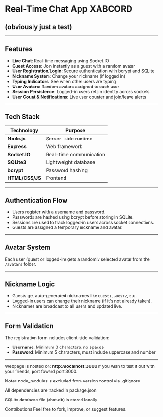 #  Real-Time Chat App XABCORD
## (obviously just a test)

---

## Features

- **Live Chat**: Real-time messaging using Socket.IO
- **Guest Access**: Join instantly as a guest with a random avatar
- **User Registration/Login**: Secure authentication with bcrypt and SQLite
- **Nickname System**: Change your nickname (if logged in)
- **Typing Indicators**: See when other users are typing
- **User Avatars**: Random avatars assigned to each user
- **Session Persistence**: Logged-in users retain identity across sockets
- **User Count & Notifications**: Live user counter and join/leave alerts

---

## Tech Stack

| Technology | Purpose |
|------------|---------|
| **Node.js** | Server-side runtime |
| **Express** | Web framework |
| **Socket.IO** | Real-time communication |
| **SQLite3** | Lightweight database |
| **bcrypt** | Password hashing |
| **HTML/CSS/JS** | Frontend |

---

## Authentication Flow

- Users register with a username and password.
- Passwords are hashed using bcrypt before storing in SQLite.
- Sessions are used to track logged-in users across socket connections.
- Guests are assigned a temporary nickname and avatar.

---

## Avatar System

Each user (guest or logged-in) gets a randomly selected avatar from the `/avatars` folder.

---

## Nickname Logic

- Guests get auto-generated nicknames like `Guest1`, `Guest2`, etc.
- Logged-in users can change their nickname (if it's not already taken).
- Nicknames are broadcast to all users and updated live.

---

## Form Validation

The registration form includes client-side validation:
- **Username**: Minimum 3 characters, no spaces
- **Password**: Minimum 5 characters, must include uppercase and number

---

Webpage is hosted on:
**http://localhost:3000**
if you wish to test it out with your friends, port foward port 3000.

 Notes
node_modules is excluded from version control via .gitignore

All dependencies are tracked in package.json

SQLite database file (chat.db) is stored locally

 Contributions
Feel free to fork, improve, or suggest features.
